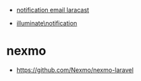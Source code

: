 

* [notification email laracast](https://laracasts.com/series/whats-new-in-laravel-5-3/episodes/9)

* [illuminate\notification](https://github.com/laravel/framework/tree/5.7/src/Illuminate/Notifications)


# nexmo

* https://github.com/Nexmo/nexmo-laravel
